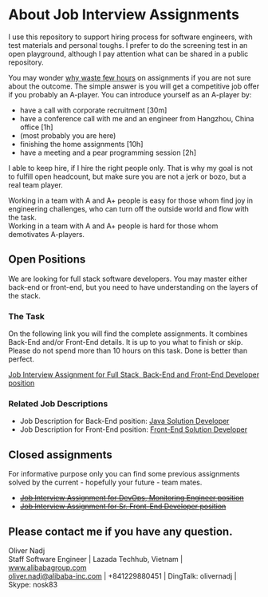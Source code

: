 # About Job Interview Assignments
I use this repository to support hiring process for software engineers, with test materials and personal toughs. I prefer to do the screening test in an open playground,
although I pay attention what can be shared in a public repository.

You may wonder [why waste few hours][whywastefewhours] on assignments if you are not sure about the outcome. The simple answer is you will get a competitive job offer if you probably an A-player.
You can introduce yourself as an A-player by:
  - have a call with corporate recruitment [30m]
  - have a conference call with me and an engineer from Hangzhou, China office [1h]
  - (most probably you are here)
  - finishing the home assignments [10h] 
  - have a meeting and a pear programming session [2h]

I able to keep hire, if I hire the right people only. That is why my goal is not to fulfill open headcount, but make sure you are not a jerk or bozo, but a real team player. 

Working in a team with A and A+ people is easy for those whom find joy in engineering challenges, who can turn off the outside world and flow with the task.  
Working in a team with A and A+ people is hard for those whom demotivates A-players.


## Open Positions
We are looking for full stack software developers. You may master either back-end or front-end, but you need to have understanding on the layers of the stack.

### The Task
On the following link you will find the complete assignments. It combines Back-End and/or Front-End details. It is up to you what to finish or skip. Please do not spend more than 10 hours on this task. Done is better than perfect.

[Job Interview Assignment for Full Stack, Back-End and Front-End Developer position](basic-shop.job-interview-assignment.md)

### Related Job Descriptions
- Job Description for Back-End position: [Java Solution Developer](Java-Solution-Developer.md)
- Job Description for Front-End position: [Front-End Solution Developer](Front-End-Solution-Developer.md)

## Closed assignments
For informative purpose only you can find some previous assignments solved by the current - hopefully your future - team mates.

- [~~Job Interview Assignment for DevOps, Monitoring Engineer position~~](devops-2017/DevOps-Monitoring-Engineer.prework.md)
- [~~Job Interview Assignment for Sr. Front-End Developer position~~](front-end-2017/Front-End-Developer.prework.md)

## Please contact me if you have any question.
Oliver Nadj  
Staff Software Engineer | Lazada Techhub, Vietnam | www.alibabagroup.com  
oliver.nadj@alibaba-inc.com | +841229880451 | DingTalk: olivernadj |  Skype: nosk83  

[//]: # (References)
[whywastefewhours]:<https://workplace.stackexchange.com/questions/18696/given-a-homework-tasks-on-a-job-interview>